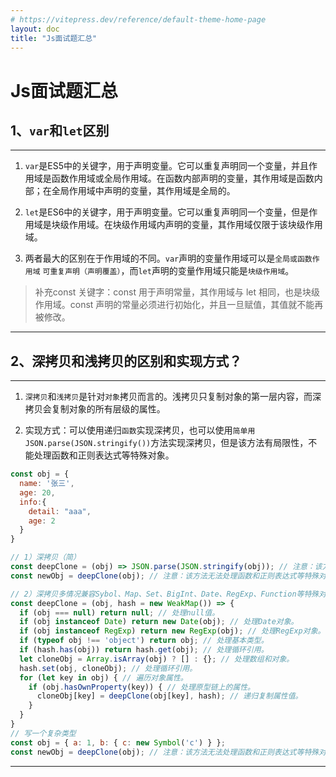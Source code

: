 ```yaml
---
# https://vitepress.dev/reference/default-theme-home-page
layout: doc
title: "Js面试题汇总"
---
```


# Js面试题汇总

## 1、`var`和`let`区别

---

1. `var`是ES5中的关键字，用于声明变量。它可以重复声明同一个变量，并且作用域是函数作用域或全局作用域。在函数内部声明的变量，其作用域是函数内部；在全局作用域中声明的变量，其作用域是全局的。

2. `let`是ES6中的关键字，用于声明变量。它可以重复声明同一个变量，但是作用域是块级作用域。在块级作用域内声明的变量，其作用域仅限于该块级作用域。

3. 两者最大的区别在于作用域的不同。`var`声明的变量作用域可以是`全局或函数作用域` `可重复声明（声明覆盖）`，而`let`声明的变量作用域只能是`块级作用域`。

> 补充const 关键字：const 用于声明常量，其作用域与 let 相同，也是块级作用域。const 声明的常量必须进行初始化，并且一旦赋值，其值就不能再被修改。
>

---

## 2、深拷贝和浅拷贝的区别和实现方式？

---

1. `深拷贝`和`浅拷贝`是针对`对象`拷贝而言的。浅拷贝只复制对象的第一层内容，而深拷贝会复制对象的所有层级的属性。

2. 实现方式：可以使用递归`函数`实现深拷贝，也可以使用`简单用 JSON.parse(JSON.stringify())`方法实现深拷贝，但是该方法有局限性，不能处理函数和正则表达式等特殊对象。

```js
const obj = {
  name: '张三',
  age: 20,
  info:{
    detail: "aaa",
    age: 2
  }
}

// 1）深拷贝（简）
const deepClone = (obj) => JSON.parse(JSON.stringify(obj)); // 注意：该方法无法处理函数和正则表达式等特殊对象。
const newObj = deepClone(obj); // 注意：该方法无法处理函数和正则表达式等特殊对象。

// 2）深拷贝多情况兼容Sybol、Map、Set、BigInt、Date、RegExp、Function等特殊对象（复杂）
const deepClone = (obj, hash = new WeakMap()) => {
  if (obj === null) return null; // 处理null值。
  if (obj instanceof Date) return new Date(obj); // 处理Date对象。
  if (obj instanceof RegExp) return new RegExp(obj); // 处理RegExp对象。
  if (typeof obj !== 'object') return obj; // 处理基本类型。
  if (hash.has(obj)) return hash.get(obj); // 处理循环引用。
  let cloneObj = Array.isArray(obj) ? [] : {}; // 处理数组和对象。
  hash.set(obj, cloneObj); // 处理循环引用。
  for (let key in obj) { // 遍历对象属性。
    if (obj.hasOwnProperty(key)) { // 处理原型链上的属性。
      cloneObj[key] = deepClone(obj[key], hash); // 递归复制属性值。
    }
  }
}
// 写一个复杂类型
const obj = { a: 1, b: { c: new Symbol('c') } };
const newObj = deepClone(obj); // 注意：该方法无法处理函数和正则表达式等特殊对象。
```

---
